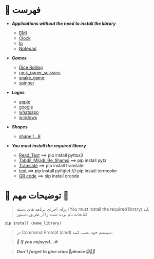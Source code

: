 # 📄 فهرست

* *__Applications without the need to install the library__*
    * [BMI](https://github.com/amir-v-z/Mini-projects-python/blob/main/Applications%20without%20the%20need%20to%20install%20the%20library/BMI.py)
    * [Clock](https://github.com/amir-v-z/Mini-projects-python/blob/main/Applications%20without%20the%20need%20to%20install%20the%20library/clock.py)
    * [Ip](https://github.com/amir-v-z/Mini-projects-python/blob/main/Applications%20without%20the%20need%20to%20install%20the%20library/ip.py)
    * [Notepad](https://github.com/amir-v-z/Mini-projects-python/blob/main/Applications%20without%20the%20need%20to%20install%20the%20library/notepad.py)

* *__Games__*
    * [Dice Rolling](https://github.com/amir-v-z/Mini-projects-python/blob/main/Games/Dice%20Rolling/Dice_Rolling.py)
    * [rock_paper_scissors](https://github.com/amir-v-z/Mini-projects-python/blob/main/Games/rock_paper_scissors.py)
    * [snake_game](https://github.com/amir-v-z/Mini-projects-python/blob/main/Games/snake_game.py)
    * [spinner](https://github.com/amir-v-z/Mini-projects-python/blob/main/Games/spinner.py)

* *__Logos__*
    * [apple](https://github.com/amir-v-z/Mini-projects-python/blob/main/Logos/logo_apple.py)
    * [google](https://github.com/amir-v-z/Mini-projects-python/blob/main/Logos/logo_google.py)
    * [whatsapp](https://github.com/amir-v-z/Mini-projects-python/blob/main/Logos/logo_whatsapp.py)
    * [windows](https://github.com/amir-v-z/Mini-projects-python/blob/main/Logos/logo_windows.py)

* *__Shapes__*
    * [shape 1...8](https://github.com/amir-v-z/Mini-projects-python/tree/main/Shapes)

* *__You must install the required library__*
    * [Read_Text](https://github.com/amir-v-z/Mini-projects-python/blob/main/You%20must%20install%20the%20required%20library/read_text.py) ==> pip install pyttsx3
    * [Tabdil_Miladi_Be_Shamsi](https://github.com/amir-v-z/Mini-projects-python/blob/main/You%20must%20install%20the%20required%20library/tabdil_miladi_be_shamsi.py) ==> pip install pytz
    * [Translate](https://github.com/amir-v-z/Mini-projects-python/blob/main/You%20must%20install%20the%20required%20library/tarjomeh.py) ==> pip install translate
    * [text](https://github.com/amir-v-z/Mini-projects-python/blob/main/You%20must%20install%20the%20required%20library/text.py) ==> pip install pyfiglet /// pip install termcolor
    * [QR code](https://github.com/amir-v-z/Mini-projects-python/blob/main/You%20must%20install%20the%20required%20library/QR.py) ==> pip install qrcode

# 💢 توضیحات مهم 💢
 > برای اجرای برنامه های دسته (You must install the required library) باید کتابخانه نام برده شده را از طریق دستور
```
pip install (name_library)
```
> در Command Prompt (cmd) سیستم خود نصب کنید.

> *__🌈 If you enjoyed...🔥__*

> *__Don't forget to give stars🌟please😉🙏🏻__*